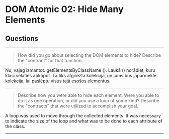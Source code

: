 # DOM Atomic 02: Hide Many Elements

## Questions

---

> How did you go about selecting the DOM elements to hide? Describe the "contract" for that function.

Nu, vajag izmantot. getElementsByClassName (). Laukā () norādiet, kuru klasi vēlaties apkopot. Tā tiks atgriezta kolekcija, un jums būs jāpārmeklē kolekcija, lai paslēptu visus tajā esošos elementus.

---

> Describe how you were able to hide each element. Were you able to do it as one operation, or did you use a loop of some kind? Describe the "contracts" that were utilized to accomplish your goal.

A loop was used to move through the collected elements.  It was necessary to indicate the size of the loop and what was to be done to each attribute of the class.

---